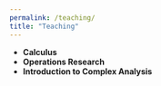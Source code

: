 ```yaml
---
permalink: /teaching/
title: "Teaching"
---
```


- **Calculus** <a href="https://github.com/chang-ye-tu/calc"><i class="fab fa-fw fa-github zoom" aria-hidden="true"></i></a>
- **Operations Research** <a href="https://github.com/chang-ye-tu/or"><i class="fab fa-fw fa-github zoom" aria-hidden="true"></i></a>
- **Introduction to Complex Analysis** <a href="https://github.com/chang-ye-tu/cf"><i class="fab fa-fw fa-github zoom" aria-hidden="true"></i></a>

